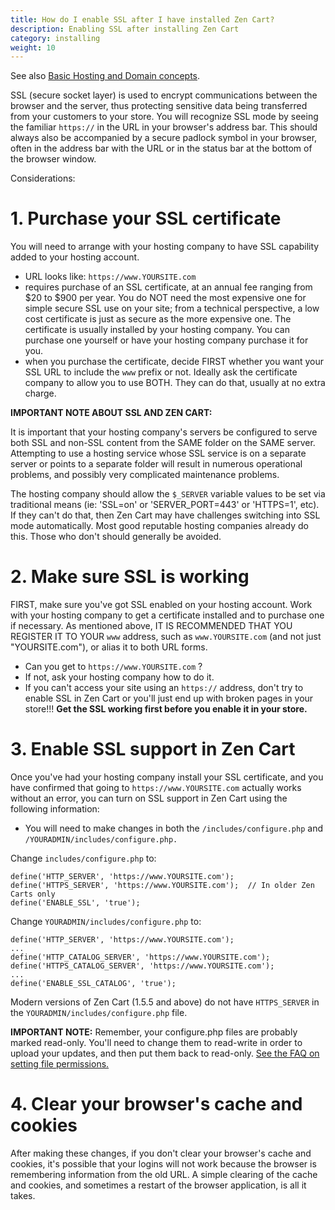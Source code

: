 ```yaml
---
title: How do I enable SSL after I have installed Zen Cart?
description: Enabling SSL after installing Zen Cart
category: installing
weight: 10
---
```


See also [Basic Hosting and Domain concepts](/user/first_steps/hosting). 

SSL (secure socket layer) is used to encrypt communications between the browser and the server, thus protecting sensitive data being transferred from your customers to your store. You will recognize SSL mode by seeing the familiar `https://` in the URL in your browser's address bar. This should always also be accompanied by a secure padlock symbol in your browser, often in the address bar with the URL or in the status bar at the bottom of the browser window. 

Considerations:  

# 1\. Purchase your SSL certificate 

You will need to arrange with your hosting company to have SSL capability added to your hosting account. 

- URL looks like: `https://www.YOURSITE.com`
- requires purchase of an SSL certificate, at an annual fee ranging from $20 to $900 per year.  You do NOT need the most expensive one for simple secure SSL use on your site; from a technical perspective, a low cost certificate is just as secure as the more expensive one. The certificate is usually installed by your hosting company. You can purchase one yourself or have your hosting company purchase it for you.  
- when you purchase the certificate, decide FIRST whether you want your SSL URL to include the `www` prefix or not. Ideally ask the certificate company to allow you to use BOTH. They can do that, usually at no extra charge.  

**IMPORTANT NOTE ABOUT SSL AND ZEN CART:**

It is important that your hosting company's servers be configured to serve both SSL and non-SSL content from the SAME folder on the SAME server. Attempting to use a hosting service whose SSL service is on a separate server or points to a separate folder will result in numerous operational problems, and possibly very complicated maintenance problems.  

The hosting company should allow the `$_SERVER` variable values to be set via traditional means (ie: 'SSL=on' or 'SERVER_PORT=443' or 'HTTPS=1', etc). If they can't do that, then Zen Cart may have challenges switching into SSL mode automatically. Most good reputable hosting companies already do this. Those who don't should generally be avoided.

# 2\. Make sure SSL is working 

FIRST, make sure you've got SSL enabled on your hosting account. Work with your hosting company to get a certificate installed and to purchase one if necessary. As mentioned above, IT IS RECOMMENDED THAT YOU REGISTER IT TO YOUR `www` address, such as `www.YOURSITE.com` (and not just "YOURSITE.com"), or alias it to both URL forms.  

- Can you get to `https://www.YOURSITE.com` ? 
- If not, ask your hosting company how to do it.  
- If you can't access your site using an `https://` address, don't try to enable SSL in Zen Cart or you'll just end up with broken pages in your store!!! **Get the SSL working first before you enable it in your store.**  

# 3\. Enable SSL support in Zen Cart

Once you've had your hosting company install your SSL certificate, and you have confirmed that going to `https://www.YOURSITE.com` actually works without an error, you can turn on SSL support in Zen Cart using the following information:  

- You will need to make changes in both the `/includes/configure.php` and `/YOURADMIN/includes/configure.php.`

Change `includes/configure.php` to: 

```
define('HTTP_SERVER', 'https://www.YOURSITE.com');  
define('HTTPS_SERVER', 'https://www.YOURSITE.com');  // In older Zen Carts only 
define('ENABLE_SSL', 'true');  
```

Change `YOURADMIN/includes/configure.php` to: 

```
define('HTTP_SERVER', 'https://www.YOURSITE.com');  
...
define('HTTP_CATALOG_SERVER', 'https://www.YOURSITE.com');  
define('HTTPS_CATALOG_SERVER', 'https://www.YOURSITE.com');  
...
define('ENABLE_SSL_CATALOG', 'true');  
```

Modern versions of Zen Cart 
(1.5.5 and above) 
do not have `HTTPS_SERVER` in the 
`YOURADMIN/includes/configure.php` file. 

**IMPORTANT NOTE:** Remember, your configure.php files are probably marked read-only. You'll need to change them to read-write in order to upload your updates, and then put them back to read-only. [See the FAQ on setting file permissions.](/user/installing/permissions/)

# 4\. Clear your browser's cache and cookies

After making these changes, if you don't clear your browser's cache and cookies, it's possible that your logins will not work because the browser is remembering information from the old URL. A simple clearing of the cache and cookies, and sometimes a restart of the browser application, is all it takes.  

